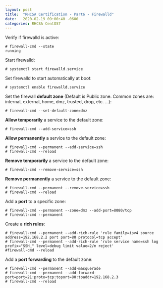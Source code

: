 ```yaml
---
layout: post
title:  "RHCSA Certification - Part6 - Firewalld"
date:   2020-02-19 09:00:40 -0600
categories: RHCSA CentOS7
---
```

Verify if firewalld is active:

```
# firewall-cmd --state
running
```

Start firewalld:

```
# systemctl start firewalld.service
```

Set firewalld to start automatically at boot:

```
# systemctl enable firewalld.service
```

Set the firewall **default zone** (Default is Public zone. Common zones are: internal, external, home, dmz, trusted, drop, etc. ...):

```
# firewall-cmd --set-default-zone=dmz
```

**Allow temporarily** a service to the default zone:

```
# firewall-cmd --add-service=ssh
```

**Allow permanently** a service to the default zone:

```
# firewall-cmd --permanent --add-service=ssh
# firewall-cmd --reload
```

**Remove temporarily** a service to the default zone:

```
# firewall-cmd --remove-service=ssh
```

**Remove permanently** a service to the default zone:

```
# firewall-cmd --permanent --remove-service=ssh
# firewall-cmd --reload
```

Add a **port** to a specific zone:

```
# firewall-cmd --permanent --zone=dmz --add-port=8080/tcp
# firewall-cmd --permanent
```

Create a **rich rules**:

```
# firewall-cmd --permanent --add-rich-rule 'rule family=ipv4 source address=192.168.2.2 port port=80 protocol=tcp accept'
# firewall-cmd --permanent --add-rich-rule 'rule service name=ssh log prefix="SSH_" level=debug limit value=2/m reject'
#firewall-cmd --reload
```

Add a **port forwarding** to the default zone:

```
# firewall-cmd --permanent --add-masquerade
# firewall-cmd --permanent --add-forward-port=port=21:proto=tcp:toport=80:toaddr=192.168.2.3
# firewall-cmd --reload
```